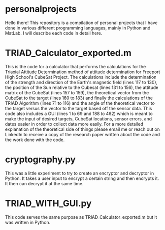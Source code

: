 # personalprojects
Hello there! This repository is a compilation of personal projects that I have done in various different programming languages, mainly in Python and MatLab. I will describe each code in detail here.

# TRIAD_Calculator_exported.m  
This is the code for a calculator that performs the calculations for the Triaxial Attitude Determination method of attitude determination for Freeport High School's CubeSat Project. The calculations include the determination of the strength and direction of the Earth's magnetic field (lines 117 to 130), the position of the Sun relative to the Cubesat (lines 131 to 156), the attitude matrix of the CubeSat (lines 157 to 159), the theoretical vector from the CubeSat to the target (lines 160 to 183) and finally the calculations of the TRIAD Algorithm (lines 71 to 116) and the angle of the theoretical vector to the target versus the vector to the target based off the sensor data. This code also includes a GUI (lines 1 to 69 and 188 to 462) which is meant to make the input of desired targets, CubeSat locations, sensor errors, and dates easier in order to collect data more easily. For a more detailed explanation of the theoretical side of things please email me or reach out on LinkedIn to receive a copy of the research paper written about the code and the work done with the code.
# cryptography.py
This was a little experiment to try to create an encryptor and decryptor in Python. It takes a user input to encrypt a certain string and then encrypts it. It then can decrypt it at the same time.
# TRIAD_WITH_GUI.py
This code serves the same purpose as TRIAD_Calculator_exported.m but it was written in Python.
